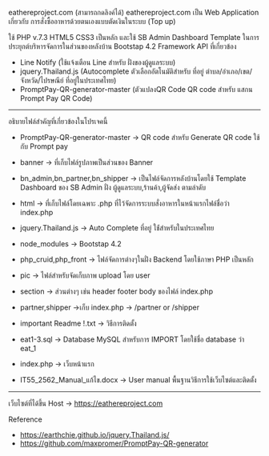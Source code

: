 eathereproject.com (สามารถกดลิงค์ได้)
 eathereproject.com เป็น Web Application เกี่ยวกับ การสั่งซื้ออาหารด้วยตนเองแบบตัดเงินในระบบ (Top up)
 
 ใช้ PHP v.7.3 HTML5 CSS3 เป็นหลัก และใช้ SB Admin Dashboard Template ในการประยุกต์บริหารจัดการในส่วนของหลังบ้าน
 Bootstap 4.2 Framework
 API ที่เกี่ยวข้อง
  - Line Notify (ใช้แจ้งเตือน Line สำหรับ ฝั่งของผู้ดูแลระบบ)
  - jquery.Thailand.js (Autocomplete ตัวเลือกอัตโนมัติสำหรับ ที่อยู่ ตำบล/อำเภอ/เขต/จังหวัด/ไปรษณีย์ ที่อยู่ในประเทศไทย)
  - PromptPay-QR-generator-master (ตัวแปลงQR Code QR code สำหรับ แสกน Prompt Pay QR Code)
------------------------------------------------------------------------------------------------------------------------
อธิบายไฟล์สำคัญที่เกี่ยวข้องในโปรเจคนี้
 - PromptPay-QR-generator-master -> QR code สำหรับ Generate QR code ใช้กับ Prompt pay
 - banner -> ที่เก็บไฟล์รูปภาพเป็นส่วนของ Banner
 - bn_admin,bn_partner,bn_shipper -> เป็นไฟล์จัดการหลังบ้านโดยใช้ Template Dashboard ของ SB Admin ฝั่ง ผู้ดูแลระบบ,ร้านค้า,ผู้จัดส่ง ตามลำดับ
- html -> ที่เก็บไฟล์โดยเฉพาะ .php ที่ไว้จัดการระบบสั่งอาหารในหน้าแรกไฟล์ชื่อว่า index.php
 - jquery.Thailand.js -> Auto Complete ที่อยู่ ใช่้สำหรับในประเทศไทย
 - node_modules -> Bootstap 4.2
 - php_cruid,php_front -> ไฟล์จัดการต่างๆในฝั่ง Backend โดยใช้ภาษา PHP เป็นหลัก
 - pic -> ไฟล์สำหรับจัดเก็บภาพ upload โดย user 
 - section -> ส่วนต่างๆ เช่น header footer body ของไฟล์ index.php
 - partner,shipper ->เก็บ index.php -> /partner or /shipper
 - important Readme !.txt -> วิธีการติดตั้ง 

 - eat1-3.sql -> Database MySQL สำหรับการ IMPORT โดยใช้ชื่อ database ว่า eat_1
 - index.php -> เว็บหน้าแรก
 - IT55_2562_Manual_แก้ไข.docx -> User manual พื้นฐานวิธีการใช้เว็บไซต์และติดตั้ง
 ------------------------------------------------------------------------------------------------------------------------

 เว็บไซต์ที่ได้ขึ้น Host -> https://eathereproject.com
 
 Reference
- https://earthchie.github.io/jquery.Thailand.js/
- https://github.com/maxpromer/PromptPay-QR-generator
